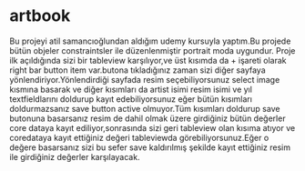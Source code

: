 # artbook

Bu projeyi atil samancıoğlundan aldığım udemy kursuyla yaptım.Bu projede bütün objeler constraintsler ile düzenlenmiştir portrait moda uygundur.
Proje ilk açıldığında sizi bir tableview karşılıyor,ve üst kısımda da + işareti olarak right bar button item var.butona tıkladığınız zaman sizi diğer sayfaya yönlendiriyor.Yönlendirdiği sayfada resim seçebiliyorsunuz select image kısmına basarak ve diğer kısımları da artist isimi resim isimi ve yıl textfieldlarını doldurup kayıt edebiliyorsunuz eğer bütün kısımları doldurmazsanız save button active olmuyor.Tüm kısımları doldurup save butonuna basarsanız resim de dahil olmak üzere girdiğiniz bütün değerler core dataya kayıt ediliyor,sonrasında sizi geri tableview olan kısıma atıyor ve coredataya kayıt ettiğiniz değeri tableviewda görebiliyorsunuz.Eğer o değere basarsanız sizi bu sefer save kaldırılmış şekilde kayıt ettiğiniz resim ile girdiğiniz değerler karşılayacak.
